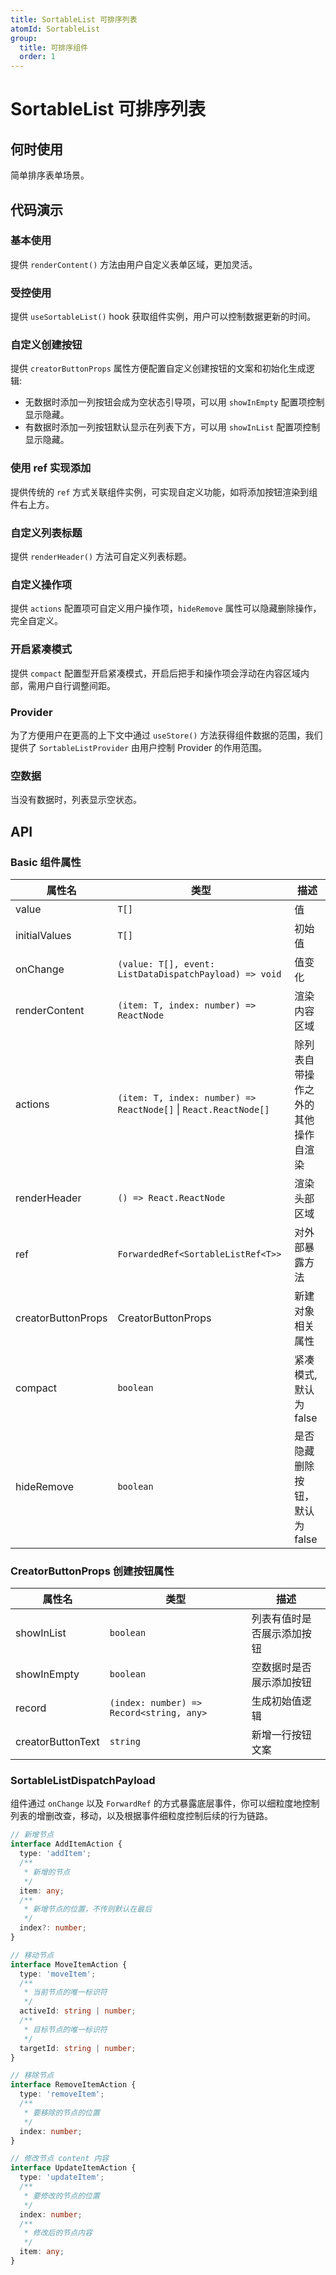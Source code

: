 ```yaml
---
title: SortableList 可排序列表
atomId: SortableList
group:
  title: 可排序组件
  order: 1
---
```


# SortableList 可排序列表

## 何时使用

简单排序表单场景。

## 代码演示

### 基本使用

提供 `renderContent()` 方法由用户自定义表单区域，更加灵活。

<code src="./demos/normal.tsx" ></code>

### 受控使用

提供 `useSortableList()` hook 获取组件实例，用户可以控制数据更新的时间。

<code src="./demos/controlled.tsx" ></code>

### 自定义创建按钮

提供 `creatorButtonProps` 属性方便配置自定义创建按钮的文案和初始化生成逻辑:

- 无数据时添加一列按钮会成为空状态引导项，可以用 `showInEmpty` 配置项控制显示隐藏。
- 有数据时添加一列按钮默认显示在列表下方，可以用 `showInList` 配置项控制显示隐藏。

<code src="./demos/custom.tsx" ></code>

### 使用 ref 实现添加

提供传统的 `ref` 方式关联组件实例，可实现自定义功能，如将添加按钮渲染到组件右上方。

<code src="./demos/ref.tsx" ></code>

### 自定义列表标题

提供 `renderHeader()` 方法可自定义列表标题。

<code src="./demos/header.tsx" ></code>

### 自定义操作项

提供 `actions` 配置项可自定义用户操作项，`hideRemove` 属性可以隐藏删除操作，完全自定义。

<code src="./demos/actions.tsx" ></code>

### 开启紧凑模式

提供 `compact` 配置型开启紧凑模式，开启后把手和操作项会浮动在内容区域内部，需用户自行调整间距。

<code src="./demos/compact.tsx" ></code>

### Provider

为了方便用户在更高的上下文中通过 `useStore()` 方法获得组件数据的范围，我们提供了 `SortableListProvider` 由用户控制 Provider 的作用范围。

<code src="./demos/provider.tsx" ></code>

### 空数据

当没有数据时，列表显示空状态。

<code src="./demos/empty.tsx" ></code>

## API

### Basic 组件属性

| 属性名             | 类型                                                             | 描述                               |
| ------------------ | ---------------------------------------------------------------- | ---------------------------------- |
| value              | `T[]`                                                            | 值                                 |
| initialValues      | `T[]`                                                            | 初始值                             |
| onChange           | `(value: T[], event: ListDataDispatchPayload) => void`           | 值变化                             |
| renderContent      | `(item: T, index: number) => ReactNode`                          | 渲染内容区域                       |
| actions            | `(item: T, index: number) => ReactNode[]` \| `React.ReactNode[]` | 除列表自带操作之外的其他操作自渲染 |
| renderHeader       | `() => React.ReactNode`                                          | 渲染头部区域                       |
| ref                | `ForwardedRef<SortableListRef<T>>`                               | 对外部暴露方法                     |
| creatorButtonProps | CreatorButtonProps                                               | 新建对象相关属性                   |
| compact            | `boolean`                                                        | 紧凑模式, 默认为 false             |
| hideRemove         | `boolean`                                                        | 是否隐藏删除按钮，默认为 false     |

### CreatorButtonProps 创建按钮属性

| 属性名            | 类型                                     | 描述                       |
| ----------------- | ---------------------------------------- | -------------------------- |
| showInList        | `boolean`                                | 列表有值时是否展示添加按钮 |
| showInEmpty       | `boolean`                                | 空数据时是否展示添加按钮   |
| record            | `(index: number) => Record<string, any>` | 生成初始值逻辑             |
| creatorButtonText | `string`                                 | 新增一行按钮文案           |

### SortableListDispatchPayload

组件通过 `onChange` 以及 `ForwardRef` 的方式暴露底层事件，你可以细粒度地控制列表的增删改查，移动，以及根据事件细粒度控制后续的行为链路。

```ts
// 新增节点
interface AddItemAction {
  type: 'addItem';
  /**
   * 新增的节点
   */
  item: any;
  /**
   * 新增节点的位置，不传则默认在最后
   */
  index?: number;
}

// 移动节点
interface MoveItemAction {
  type: 'moveItem';
  /**
   * 当前节点的唯一标识符
   */
  activeId: string | number;
  /**
   * 目标节点的唯一标识符
   */
  targetId: string | number;
}

// 移除节点
interface RemoveItemAction {
  type: 'removeItem';
  /**
   * 要移除的节点的位置
   */
  index: number;
}

// 修改节点 content 内容
interface UpdateItemAction {
  type: 'updateItem';
  /**
   * 要修改的节点的位置
   */
  index: number;
  /**
   * 修改后的节点内容
   */
  item: any;
}
```
